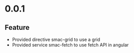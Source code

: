 # 0.0.1

## Feature

- Provided directive smac-grid to use a grid
- Provided service smac-fetch to use fetch API in angular